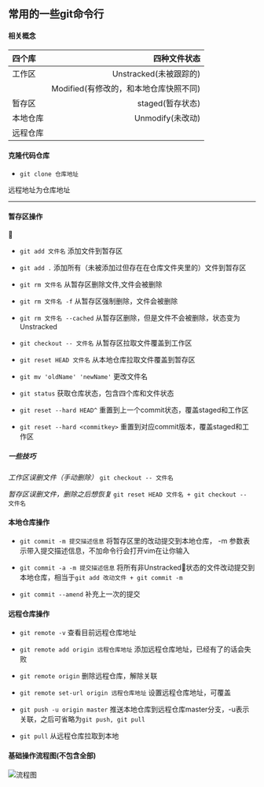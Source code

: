 ## 常用的一些git命令行

#### 相关概念

| 四个库   | 四种文件状态                         |
|:--------|-----------------------------------:|
| 工作区   | Unstracked(未被跟踪的)              |
|         | Modified(有修改的，和本地仓库快照不同) |
| 暂存区   | staged(暂存状态)                    |
| 本地仓库 | Unmodify(未改动)                    |
| 远程仓库 |                                    |


#### 克隆代码仓库

* `git clone 仓库地址`

远程地址为仓库地址
***
#### 暂存区操作

* `git add 文件名` 添加文件到暂存区

* `git add .` 添加所有（未被添加过但存在在仓库文件夹里的）文件到暂存区

* `git rm 文件名` 从暂存区删除文件,文件会被删除

* `git rm 文件名 -f` 从暂存区强制删除，文件会被删除

* `git rm 文件名 --cached` 从暂存区删除，但是文件不会被删除，状态变为Unstracked

* `git checkout -- 文件名` 从暂存区拉取文件覆盖到工作区

* `git reset HEAD 文件名` 从本地仓库拉取文件覆盖到暂存区

* `git mv 'oldName' 'newName'` 更改文件名

* `git status` 获取仓库状态，包含四个库和文件状态

* `git reset --hard HEAD^` 重置到上一个commit状态，覆盖staged和工作区

* `git reset --hard <commitkey>` 重置到对应commit版本，覆盖staged和工作区

##### 一些技巧
*工作区误删文件（手动删除）*
`git checkout -- 文件名` 

*暂存区误删文件，删除之后想恢复*
`git reset HEAD 文件名 + git checkout -- 文件名`

#### 本地仓库操作

* `git commit -m 提交描述信息` 将暂存区里的改动提交到本地仓库， -m 参数表示带入提交描述信息，不加命令行会打开vim在让你输入

* `git commit -a -m 提交描述信息` 将所有非Unstracked状态的文件改动提交到本地仓库，相当于`git add 改动文件 + git commit -m`

* `git commit --amend` 补充上一次的提交

#### 远程仓库操作

* `git remote -v` 查看目前远程仓库地址

* `git remote add origin 远程仓库地址` 添加远程仓库地址，已经有了的话会失败

* `git remote origin` 删除远程仓库，解除关联

* `git remote set-url origin 远程仓库地址` 设置远程仓库地址，可覆盖

* `git push -u origin master` 推送本地仓库到远程仓库master分支，-u表示关联，之后可省略为`git push, git pull`

* `git pull` 从远程仓库拉取到本地



#### 基础操作流程图(不包含全部)
![流程图](https://img-blog.csdn.net/20140417113336421)